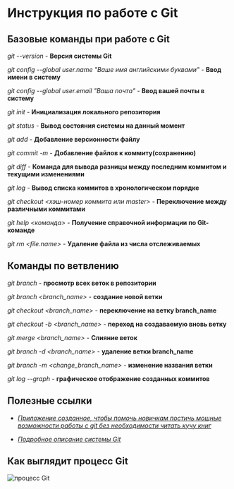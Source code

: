 # Инструкция по работе с Git

## Базовые команды при работе с Git

*git --version* - **Версия системы Git**

*git config --global user.name "Ваше имя английскими буквами"* - **Ввод имени в систему**

*git config --global user.email "Ваша почта"* - **Ввод вашей почты в систему**

*git init* - **Инициализация локального репозитория**

*git status* - **Вывод состояния системы на данный момент**

*git add* - **Добавление версионности файлу**

*git commit -m <Some message>* - **Добавление файлов к коммиту(сохранению)**

*git diff* - **Команда для вывода разницы между последним коммитом и текущими изменениями**

*git log* - **Вывод списка коммитов в хронологическом порядке**

*git checkout <хэш-номер коммита или master>* - **Переключение между различными коммитами**

*git help <команда>* - **Получение справочной информации по Git-команде**

*git rm <file.name>* - **Удаление файла из числа отслеживаемых**

## Команды по ветвлению

*git branch* - **просмотр всех веток в репозитории**

*git branch <branch_name>* - **создание новой ветки**

*git checkout <branch_name>* - **переключение на ветку branch_name**

*git checkout -b <branch_name>* - **переход на создаваемую вновь ветку**

*git merge <branch_name>* - **Слияние веток**

*git branch -d <branch_name>* - **удаление ветки branch_name**

*git branch -m <change_branch_name>* - **изменение названия ветки**

*git log --graph* - **графическое отображение созданных коммитов**

## Полезные ссылки

- *[Приложение созданное, чтобы помочь новичкам постичь мощные возможности работы с git без необходимости читать кучу книг](https://learngitbranching.js.org/)*

- *[Подробное описание системы Git](https://gbcdn.mrgcdn.ru/uploads/asset/4245110/attachment/d4eb8c232f8f2bdf4e42ba7cb49e0c50.pdf)*

## Как выглядит процесс Git

![процесс Git](процессGit.JPG)